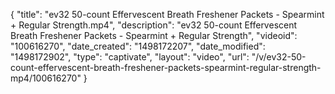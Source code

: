 {
    "title": "ev32 50-count Effervescent Breath Freshener Packets - Spearmint + Regular Strength.mp4",
    "description": "ev32 50-count Effervescent Breath Freshener Packets - Spearmint + Regular Strength",
    "videoid": "100616270",
    "date_created": "1498172207",
    "date_modified": "1498172902",
    "type": "captivate",
    "layout": "video",
    "url": "\/v\/ev32-50-count-effervescent-breath-freshener-packets-spearmint-regular-strength-mp4\/100616270"
}